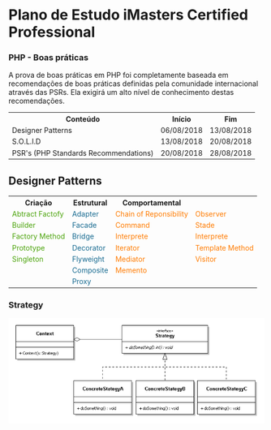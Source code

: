 # Plano de Estudo iMasters Certified Professional
### PHP - Boas práticas

A prova de boas práticas em PHP foi completamente baseada em recomendações de boas práticas definidas pela comunidade internacional através das PSRs. Ela exigirá um alto nível de conhecimento destas recomendações.

<table style="width:100%">
  <tr>
    <th>Conteúdo</th>
    <th>Início</th>
    <th>Fim</th>
  </tr>
  <tr>
    <td>Designer Patterns</td>
    <td>06/08/2018</td>
    <td>13/08/2018</td>
  </tr>
  <tr>
    <td>S.O.L.I.D</td>
    <td>13/08/2018</td>
    <td>20/08/2018</td>
  </tr>
  <tr>
    <td>PSR's (PHP Standards Recommendations) </td>
    <td>20/08/2018</td>
    <td>28/08/2018</td>
  </tr>
</table>

## Designer Patterns
<table style="width:100%">
  <tr>
    <th>Criação</th>
    <th>Estrutural</th>
    <th>Comportamental</th>
  </tr>
  <tr>
    <td style="color:#4BA30B">Abtract Factofy</td>
    <td style="color:#176a90">Adapter</td>
    <td style="color:#ff7b00">Chain of Reponsibility</td>
    <td style="color:#ff7b00">Observer</td>
  </tr>
  <tr>
    <td style="color:#4BA30B">Builder</td>
    <td style="color:#176a90">Facade</td>
    <td style="color:#ff7b00">Command</td>
    <td style="color:#ff7b00">Stade</td>
  </tr>
  <tr>
    <td style="color:#4BA30B">Factory Method</td>
    <td style="color:#176a90">Bridge</td>
    <td style="color:#ff7b00">Interprete</td>
    <td style="color:#ff7b00">Interprete</td>
  </tr>
  <tr>
    <td style="color:#4BA30B">Prototype</td>
    <td style="color:#176a90">Decorator</td>
    <td style="color:#ff7b00">Iterator</td>
    <td style="color:#ff7b00">Template Method</td>
  </tr>
  <tr>
    <td style="color:#4BA30B">Singleton</td>
    <td style="color:#176a90">Flyweight</td>
    <td style="color:#ff7b00">Mediator</td>
    <td style="color:#ff7b00">Visitor</td>
  </tr>
  <tr>
    <td style="color:#4BA30B"></td>
    <td style="color:#176a90">Composite</td>
    <td style="color:#ff7b00">Memento</td>
    <td style="color:#ff7b00"></td>
  </tr>
   <tr>
    <td style="color:#4BA30B"></td>
    <td style="color:#176a90">Proxy</td>
    <td style="color:#ff7b00"></td>
    <td style="color:#ff7b00"></td>
  </tr>
</table>

### Strategy 

![Strategy](img/Strategy.png)
